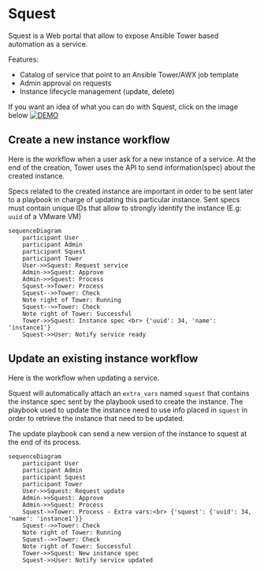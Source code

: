 # Squest

Squest is a Web portal that allow to expose Ansible Tower based automation as a service.

Features:

- Catalog of service that point to an Ansible Tower/AWX job template
- Admin approval on requests
- Instance lifecycle management (update, delete)

If you want an idea of what you can do with Squest, click on the image below
[![DEMO](https://img.youtube.com/vi/ZfTjS1t7X74/maxresdefault.jpg)](https://www.youtube.com/watch?v=ZfTjS1t7X74)

## Create a new instance workflow

Here is the workflow when a user ask for a new instance of a service.
At the end of the creation, Tower uses the API to send information(spec) about the created instance.

Specs related to the created instance are important in order to be sent later to a playbook in charge of updating 
this particular instance.
Sent specs must contain unique IDs that allow to strongly identify the instance (E.g: `uuid` of a VMware VM)

``` mermaid
sequenceDiagram
    participant User
    participant Admin
    participant Squest
    participant Tower
    User->>Squest: Request service
    Admin->>Squest: Approve
    Admin->>Squest: Process
    Squest->>Tower: Process
    Squest-->>Tower: Check
    Note right of Tower: Running
    Squest-->>Tower: Check
    Note right of Tower: Successful
    Tower->>Squest: Instance spec <br> {'uuid': 34, 'name': 'instance1'}
    Squest->>User: Notify service ready
```

## Update an existing instance workflow

Here is the workflow when updating a service.

Squest will automatically attach an `extra_vars` named `squest` that contains the instance spec sent by the playbook used to create the instance.
The playbook used to update the instance need to use info placed in `squest` in order to retrieve the instance that need to be updated.

The update playbook can send a new version of the instance to squest at the end of its process.
``` mermaid
sequenceDiagram
    participant User
    participant Admin
    participant Squest
    participant Tower
    User->>Squest: Request update
    Admin->>Squest: Approve
    Admin->>Squest: Process
    Squest->>Tower: Process - Extra vars:<br> {'squest': {'uuid': 34, 'name': 'instance1'}}
    Squest-->>Tower: Check
    Note right of Tower: Running
    Squest-->>Tower: Check
    Note right of Tower: Successful
    Tower->>Squest: New instance spec
    Squest->>User: Notify service updated
```
